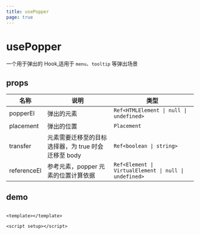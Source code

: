 ```yaml
---
title: usePopper
page: true
---
```


# usePopper

一个用于弹出的 Hook,适用于 `menu`、`tooltip` 等弹出场景

## props

| 名称        | 说明                                                | 类型                                                  |
| ----------- | --------------------------------------------------- | ----------------------------------------------------- |
| popperEl    | 弹出的元素                                          | `Ref<HTMLElement \| null \| undefined>`               |
| placement   | 弹出的位置                                          | `Placement`                                           |
| transfer    | 元素需要迁移至的目标选择器，为 true 时会迁移至 body | `Ref<boolean \| string>`                              |
| referenceEl | 参考元素，popper 元素的位置计算依据                 | `Ref<Element \| VirtualElement \| null \| undefined>` |

## demo

```vue

<template></template>

<script setup></script>
```
